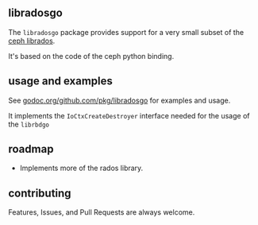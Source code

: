 libradosgo
----

The `libradosgo` package provides support for a very small subset of the
[ceph librados](http://ceph.com/docs/master/rados/api/librados-intro/).

It's based on the code of the ceph python binding.

usage and examples
------------------

See [godoc.org/github.com/pkg/libradosgo](http://godoc.org/github.com/sathlan/libradosgo) for examples and usage.

It implements the `IoCtxCreateDestroyer` interface needed for the usage of the
`librbdgo`

roadmap
-------

 * Implements more of the rados library.


contributing
------------

Features, Issues, and Pull Requests are always welcome.
